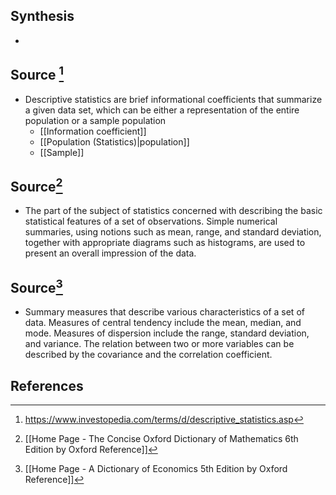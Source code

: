 ## Synthesis
- 
## Source [^1]
- Descriptive statistics are brief informational coefficients that summarize a given data set, which can be either a representation of the entire population or a sample population
	- [[Information coefficient]]
	- [[Population (Statistics)|population]]
	- [[Sample]]
## Source[^2]
- The part of the subject of statistics concerned with describing the basic statistical features of a set of observations. Simple numerical summaries, using notions such as mean, range, and standard deviation, together with appropriate diagrams such as histograms, are used to present an overall impression of the data.
## Source[^3]
- Summary measures that describe various characteristics of a set of data. Measures of central tendency include the mean, median, and mode. Measures of dispersion include the range, standard deviation, and variance. The relation between two or more variables can be described by the covariance and the correlation coefficient.
## References

[^1]: https://www.investopedia.com/terms/d/descriptive_statistics.asp
[^2]: [[Home Page - The Concise Oxford Dictionary of Mathematics 6th Edition by Oxford Reference]]
[^3]: [[Home Page - A Dictionary of Economics 5th Edition by Oxford Reference]]